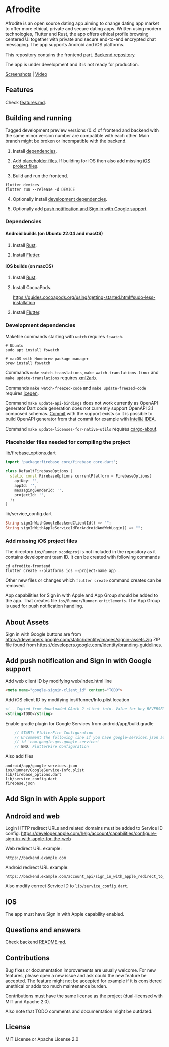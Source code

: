 # Afrodite

Afrodite is an open source dating app aiming to change dating app market to offer more
ethical, private and secure dating apps. Written using modern technologies,
Flutter and Rust, the app offers ethical profile browsing centered UI together
with private and secure end-to-end encrypted chat messaging. The app supports
Android and iOS platforms.

This repository contains the frontend part. [Backend repository](https://github.com/afroditeapp/afrodite-backend)

The app is under development and it is not ready for production.

[Screenshots](https://github.com/afroditeapp#screenshots) |
[Video](https://afroditeapp.github.io/videos/basic-usage.mp4)

## Features

Check [features.md](docs/features.md).

## Building and running

Tagged development preview versions (0.x) of frontend and backend
with the same minor version number are compatible with each other.
Main branch might be broken or incompatible with the backend.

1. Install [dependencies](#dependencies).

2. Add [placeholder files](#placeholder-files-needed-for-compiling-the-project).
   If building for iOS then also add missing
   [iOS project files](#add-missing-ios-project-files).

3. Build and run the frontend.

```
flutter devices
flutter run --release -d DEVICE
```

4. Optionally install [development dependencies](#development-dependencies).

4. Optionally add [push notification and Sign in with Google support](#adding-push-notification-and-sign-in-with-google-support).

### Dependencies

#### Android builds (on Ubuntu 22.04 and macOS)

1. Install [Rust](https://www.rust-lang.org/learn/get-started).

2. Install [Flutter](https://docs.flutter.dev/get-started/install).

#### iOS builds (on macOS)

1. Install [Rust](https://www.rust-lang.org/learn/get-started).

2. Install CocoaPods.

   <https://guides.cocoapods.org/using/getting-started.html#sudo-less-installation>

3. Install [Flutter](https://docs.flutter.dev/get-started/install).

### Development dependencies

Makefile commands starting with `watch` requires `fswatch`.

```
# Ubuntu
sudo apt install fswatch
```

```
# macOS with Homebrew package manager
brew install fswatch
```

Commands `make watch-translations`, `make watch-translations-linux` and `make update-translations` requires [xml2arb](https://github.com/jutuon/xml2arb).

Commands `make watch-freezed-code` and `make update-freezed-code` requires [icegen](https://github.com/jutuon/icegen).

Command `make update-api-bindings` does not work currently as OpenAPI generator
Dart code generation does not currently support OpenAPI 3.1 composed schemas.
[Commit](https://github.com/jutuon/openapi-generator/tree/dart-improve-composed-schema-support)
with the support exists so it is possible to build OpenAPI generator from that
commit for example with [IntelliJ IDEA](https://www.jetbrains.com/idea/).

<!--
Command `make update-api-bindings` requires `openapi-generator-cli`.

1. Install node version manager (nvm) <https://github.com/nvm-sh/nvm>
2. Install latest node LTS with nvm. For example `nvm install 18`
3. Install openapi-generator from npm.
   `npm install @openapitools/openapi-generator-cli -g`
4. Start backend in debug mode.
5. Run `make update-api-bindings`.
-->

Command `make update-licenses-for-native-utils` requires
[cargo-about](https://github.com/EmbarkStudios/cargo-about).

### Placeholder files needed for compiling the project

lib/firebase_options.dart
```dart
import 'package:firebase_core/firebase_core.dart';

class DefaultFirebaseOptions {
  static const FirebaseOptions currentPlatform = FirebaseOptions(
    apiKey: '',
    appId: '',
    messagingSenderId: '',
    projectId: '',
  );
}
```

lib/service_config.dart
```dart
String signInWithGoogleBackendClientId() => "";
String signInWithAppleServiceIdForAndroidAndWebLogin() => "";
```

### Add missing iOS project files

The directory `ios/Runner.xcodeproj` is not included in the repository
as it contains development team ID. It can be created with following commands

```
cd afrodite-frontend
flutter create --platforms ios --project-name app .
```

Other new files or changes which `flutter create` command creates can be
removed.

App capabilities for Sign in with Apple and App Group should be added
to the app. That creates file `ios/Runner/Runner.entitlements`. The
App Group is used for push notification handling.

## About Assets

Sign in with Google buttons are from
<https://developers.google.com/static/identity/images/signin-assets.zip>
ZIP file found from <https://developers.google.com/identity/branding-guidelines>.

## Add push notification and Sign in with Google support

Add web client ID by modifying web/index.html line

```html
<meta name="google-signin-client_id" content="TODO">
```

Add iOS client ID by modifying ios/Runner/Info.plist location

```xml
<!-- Copied from downloaded OAuth 2 client info. Value for key REVERSED_CLIENT_ID. -->
<string>TODO</string>
```

Enable gradle plugin for Google Services from android/app/build.gradle

```gradle
    // START: FlutterFire Configuration
    // Uncomment the following line if you have google-services.json added
    // id 'com.google.gms.google-services'
    // END: FlutterFire Configuration
```

Also add files

```
android/app/google-services.json
ios/Runner/GoogleService-Info.plist
lib/firebase_options.dart
lib/service_config.dart
firebase.json
```

## Add Sign in with Apple support

## Android and web

Login HTTP redirect URLs and related domains must be added to Service ID config.
<https://developer.apple.com/help/account/capabilities/configure-sign-in-with-apple-for-the-web>

Web redirect URL example:
```
https://backend.example.com
```

Android redirect URL example:
```
https://backend.example.com/account_api/sign_in_with_apple_redirect_to_app
```

Also modify correct Service ID to `lib/service_config.dart`.

## iOS

The app must have Sign in with Apple capability enabled.

## Questions and answers

Check backend [README.md](https://github.com/afroditeapp/afrodite-backend#questions-and-answers).

## Contributions

Bug fixes or documentation improvements are usually welcome. For new features,
please open a new issue and ask could the new feature be accepted. The
feature might not be accepted for example if it is considered unethical
or adds too much maintenance burden.

Contributions must have the same license as the project (dual-licensed with
MIT and Apache 2.0).

Also note that TODO comments and documentation might be outdated.

## License

MIT License or Apache License 2.0
